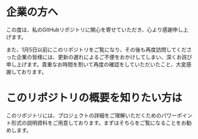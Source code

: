 # 企業の方へ
この度は、私のGitHubリポジトリに関心を寄せていただき、心より感謝申し上げます。

また、1月5日以前にこのリポジトリをご覧になり、その後も再度訪問してくださった企業の皆様には、更新の遅れによるご不便をおかけしてしまい、深くお詫び申し上げます。貴重なお時間を割いて再度の確認をしていただいたこと、大変感謝しております。
# このリポジトリの概要を知りたい方は
このリポジトリには、プロジェクトの詳細をご理解いただくためのパワーポイント形式の説明資料をご用意しております。まずはそちらをご覧になることをお勧めします。

